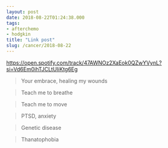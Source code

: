 ```yaml
---
layout: post
date: 2018-08-22T01:24:38.000
tags:
- afterchemo
- hodgkin
title: "Link post"
slug: /cancer/2018-08-22
---
```

<https://open.spotify.com/track/47AWNOz2XaEok0QZwYVynL?si=Vd6Em0ihTJCLtUIiKtg6Eg>

> Your embrace, healing my wounds

> Teach me to breathe

> Teach me to move

> PTSD, anxiety

> Genetic disease

> Thanatophobia